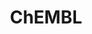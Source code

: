 ---
layout: default
bigquery: https://console.cloud.google.com/bigquery?p=patents-public-data&d=ebi_chembl&page=dataset
citation: '"The ChEMBL database in 2017." Anna Gaulton, Anne Hersey, Michał Nowotka,
  A Patrícia Bento, Jon Chambers, David Mendez, Prudence Mutowo, Francis Atkinson,
  Louisa J Bellis, Elena Cibrián-Uhalte, Mark Davies, Nathan Dedman, Anneli Karlsson,
  María Paula Magariños, John P Overington, George Papadatos, Ines Smit, Andrew R
  Leach Nucleic acids Research (2017) 45 (Database Issue), D945-D954'
contributors: European Bioinformatics Institute
cost: None
description: ChEMBL Data is a manually curated database of small molecules used in
  drug discovery, including information about existing patented drugs.
documentation: 'schema: https://www.ebi.ac.uk/chembl/db_schema


  '
last_edit: Mon, 04 Apr 2022 19:07:30 GMT
location: https://console.cloud.google.com/marketplace/product/google_patents_public_datasets/chembl
maintained_by: EMBL-EBI, an outstation of European Molecular Biology Laboratory
related_publications: '

  ChEMBL: towards direct deposition of bioassay data.


  Mendez D, Gaulton A, Bento AP, Chambers J, De Veij M, Félix E, Magariños MP, Mosquera
  JF, Mutowo P, Nowotka M, Gordillo-Marañón M, Hunter F, Junco L, Mugumbate G, Rodriguez-Lopez
  M, Atkinson F, Bosc N, Radoux CJ, Segura-Cabrera A, Hersey A, Leach AR.


  — Nucleic Acids Res. 2019; 47(D1):D930-D940. doi: 10.1093/nar/gky1075

  '
schema_fields: '[''cell_source_tissue'', ''bao_endpoint'', ''normal_range_max'', ''acd_most_bpka'',
  ''aspect'', ''patent_expire_date'', ''enzyme_tid'', ''go_id'', ''first_in_class'',
  ''cx_most_apka'', ''assay_test_type'', ''bao_format'', ''ddd_id'', ''mc_target_type'',
  ''patent_id'', ''abstract'', ''cell_name'', ''ref_id'', ''who_extra'', ''assay_strain'',
  ''max_phase'', ''activity_count'', ''target_desc'', ''l8'', ''cx_logd'', ''toid'',
  ''parent_go_id'', ''innovator_company'', ''db_source'', ''last_page'', ''tbl'',
  ''warning_description'', ''targrel_id'', ''molecule_type'', ''indication_class'',
  ''standard_relation'', ''alert_id'', ''uberon_id'', ''parenteral'', ''chirality'',
  ''mw_monoisotopic'', ''inorganic_flag'', ''site_id'', ''mesh_id'', ''authors'',
  ''efo_id'', ''cellosaurus_id'', ''level2_description'', ''hbd'', ''confidence'',
  ''heavy_atoms'', ''standard_value'', ''year'', ''l3'', ''hrac_code'', ''domain_type'',
  ''bao_id'', ''delist_flag'', ''mc_target_name'', ''met_id'', ''curated_by'', ''parent_type'',
  ''idx'', ''data_validity_comment'', ''res_stem_id'', ''cell_id'', ''published_relation'',
  ''publication_number'', ''assay_organism'', ''src_description'', ''ddd_value'',
  ''domain_id'', ''mechanism_of_action'', ''num_lipinski_ro5_violations'', ''issue'',
  ''usan_stem'', ''met_conversion'', ''patent_no'', ''level2'', ''withdrawn_reason'',
  ''mutation'', ''mol_irac_id'', ''aidx'', ''actsm_id'', ''volume'', ''start_position'',
  ''frac_code'', ''level4_description'', ''usan_substem'', ''protein_class_desc'',
  ''country'', ''parent_id'', ''l2'', ''helm_notation'', ''standard_type'', ''type'',
  ''mol_frac_id'', ''updated_on'', ''topical'', ''parameter_type'', ''assay_subcellular_fraction'',
  ''cl_lincs_id'', ''published_value'', ''ingredient'', ''journal'', ''dosed_ingredient'',
  ''approval_date'', ''full_mwt'', ''label'', ''cx_logp'', ''standard_units'', ''selectivity_comment'',
  ''usan_stem_id'', ''confidence_score'', ''log_id'', ''full_molformula'', ''targcomp_id'',
  ''hbd_lipinski'', ''activity_comment'', ''component_id'', ''prodrug'', ''level5'',
  ''ro3_pass'', ''psa'', ''assay_tax_id'', ''src_short_name'', ''mecref_id'', ''version'',
  ''l5'', ''first_page'', ''as_id'', ''molregno'', ''relationship_desc'', ''mec_id'',
  ''syn_type'', ''stem'', ''compsyn_id'', ''submission_date'', ''protein_class_id'',
  ''applicant_full_name'', ''tid'', ''mol_hrac_id'', ''domain_description'', ''level1_description'',
  ''ddd_admr'', ''text_value'', ''mc_target_accession'', ''component_type'', ''target_type'',
  ''molsyn_id'', ''ass_cls_map_id'', ''product_id'', ''species_group_flag'', ''company'',
  ''relationship'', ''chebi_par_id'', ''oral'', ''annotation'', ''irac_class_id'',
  ''cx_most_bpka'', ''pathway_key'', ''l4'', ''cpd_str_alert_id'', ''accession'',
  ''acd_most_apka'', ''caloha_id'', ''path'', ''src_id'', ''ap_id'', ''l6'', ''organism'',
  ''mw_freebase'', ''assay_desc'', ''pathway_id'', ''binding_site_comment'', ''normal_range_min'',
  ''doi'', ''predbind_id'', ''assay_type'', ''upper_value'', ''site_residues'', ''withdrawn_country'',
  ''assay_category'', ''direct_interaction'', ''cell_description'', ''drug_substance_flag'',
  ''drug_product_flag'', ''major_class'', ''compound_key'', ''source'', ''assay_param_id'',
  ''black_box_warning'', ''cell_source_organism'', ''mc_tax_id'', ''structure_type'',
  ''tissue_id'', ''ref_type'', ''entity_id'', ''activity_id'', ''priority'', ''polymer_flag'',
  ''canonical_smiles'', ''qed_weighted'', ''standard_upper_value'', ''active_ingredient'',
  ''db_version'', ''isoform'', ''pchembl_value'', ''drugind_id'', ''who_name'', ''stat'',
  ''relation'', ''relationship_type'', ''comp_go_id'', ''ref_url'', ''ddd_comment'',
  ''warning_year'', ''indref_id'', ''metabolite_record_id'', ''action_type'', ''disease_efficacy'',
  ''usan_year'', ''num_ro5_violations'', ''clo_id'', ''standard_inchi'', ''downgraded'',
  ''first_approval'', ''lle'', ''assay_class_id'', ''withdrawn_flag'', ''sequence_md5sum'',
  ''site_name'', ''component_synonym'', ''creation_date'', ''max_phase_for_ind'',
  ''usan_stem_definition'', ''hba'', ''active_molregno'', ''subgroup'', ''tid_fixed'',
  ''parameter_value'', ''curation_comment'', ''irac_code'', ''met_comment'', ''set_name'',
  ''smid'', ''alert_set_id'', ''potential_duplicate'', ''variant_id'', ''research_stem'',
  ''std_act_id'', ''doc_id'', ''biocomp_id'', ''pubmed_id'', ''chembl_id'', ''homologue'',
  ''availability_type'', ''rtb'', ''source_domain_id'', ''compd_id'', ''last_active'',
  ''protein_class_synonym'', ''protclasssyn_id'', ''drug_record_id'', ''standard_flag'',
  ''status'', ''mc_organism'', ''related_tid'', ''orig_description'', ''job_id'',
  ''level3'', ''alert_name'', ''oc_id'', ''hrac_class_id'', ''atc_code'', ''withdrawn_class'',
  ''aromatic_rings'', ''natural_product'', ''level4'', ''sitecomp_id'', ''nda_type'',
  ''assay_cell_type'', ''sei'', ''src_assay_id'', ''level1'', ''compound_name'', ''class_type'',
  ''assay_source'', ''l1'', ''warning_type'', ''prod_pat_id'', ''acd_logp'', ''short_name'',
  ''sequence'', ''warnref_id'', ''smarts'', ''entity_type'', ''molecular_mechanism'',
  ''tax_id'', ''comments'', ''enzyme_name'', ''comp_class_id'', ''uo_units'', ''end_position'',
  ''co_stem_id'', ''definition'', ''name'', ''qudt_units'', ''cidx'', ''updated_by'',
  ''assay_id'', ''domain_name'', ''molfile'', ''le'', ''dosage_form'', ''molecular_species'',
  ''frac_class_id'', ''warning_class'', ''record_id'', ''target_mapping'', ''cell_ontology_id'',
  ''mechanism_comment'', ''units'', ''patent_use_code'', ''synonyms'', ''metref_id'',
  ''src_compound_id'', ''mol_atc_id'', ''parent_molregno'', ''result_flag'', ''alogp'',
  ''formulation_id'', ''cell_source_tax_id'', ''num_alerts'', ''withdrawn_year'',
  ''level3_description'', ''bto_id'', ''stem_class'', ''mesh_heading'', ''description'',
  ''published_type'', ''trade_name'', ''standard_text_value'', ''previous_company'',
  ''rgid'', ''warning_id'', ''pref_name'', ''warning_country'', ''efo_term'', ''published_units'',
  ''assay_tissue'', ''l7'', ''therapeutic_flag'', ''standard_inchi_key'', ''title'',
  ''ridx'', ''bei'', ''ddd_units'', ''route'', ''acd_logd'', ''value'', ''class_level'',
  ''ad_type'', ''strength'', ''prediction_method'', ''hba_lipinski'', ''substrate_record_id'',
  ''doc_type'']'
shortname: chembl
tags:
- biotechnology
- health
- chemical
- bioinformatics
- medical
terms_of_use: CC BY-SA 3.0
title: ChEMBL
uuid: e232a192-965c-4ec9-904c-155b6dfe56c5
---